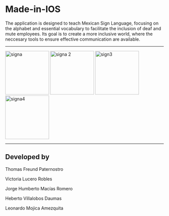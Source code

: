 # Made-in-IOS

The application is designed to teach Mexican Sign Language, focusing on the alphabet and essential vocabulary to facilitate the inclusion of deaf and mute employees. 
Its goal is to create a more inclusive world, where the neccesary tools to ensure effective communication are available.


--------------
<img width="139" alt="signa" src="https://github.com/themanfred/Made-in-IOS/assets/42932766/b7f329c2-568a-463f-8041-48ddf300b3de">
<img width="139" alt="signa 2" src="https://github.com/themanfred/Made-in-IOS/assets/42932766/4412736b-0c39-4103-9f73-eb6efdc2b208">
<img width="139" alt="sign3" src="https://github.com/themanfred/Made-in-IOS/assets/42932766/03bb81cc-335f-460d-811c-1a51b8a74813">
<img width="139" alt="signa4" src="https://github.com/themanfred/Made-in-IOS/assets/42932766/6c2d024f-bdc7-4521-a1fc-8f6f1d107d28">

---------------------

## Developed by
Thomas Freund Paternostro 

Victoria Lucero Robles 

Jorge Humberto Macías Romero 

Heberto Villalobos Daumas 

Leonardo Mojica Amezquita 
